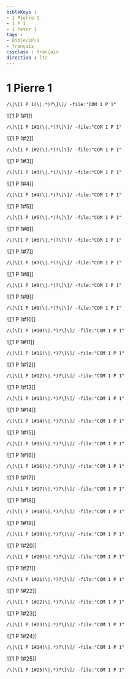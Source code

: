```yaml
---
bibleKeys : 
- 1 Pierre 1
- 1 P 1
- 1 Peter 1
tags : 
- Bible/1P/1
- français
cssclass : français
direction : ltr
---
```


# 1 Pierre 1

```query
/\[\[1 P 1(\|.*)?\]\]/ -file:"COM 1 P 1"
```



![[1 P 1#1]]

```query
/\[\[1 P 1#1(\|.*)?\]\]/ -file:"COM 1 P 1"
```

![[1 P 1#2]]

```query
/\[\[1 P 1#2(\|.*)?\]\]/ -file:"COM 1 P 1"
```

![[1 P 1#3]]

```query
/\[\[1 P 1#3(\|.*)?\]\]/ -file:"COM 1 P 1"
```

![[1 P 1#4]]

```query
/\[\[1 P 1#4(\|.*)?\]\]/ -file:"COM 1 P 1"
```

![[1 P 1#5]]

```query
/\[\[1 P 1#5(\|.*)?\]\]/ -file:"COM 1 P 1"
```

![[1 P 1#6]]

```query
/\[\[1 P 1#6(\|.*)?\]\]/ -file:"COM 1 P 1"
```

![[1 P 1#7]]

```query
/\[\[1 P 1#7(\|.*)?\]\]/ -file:"COM 1 P 1"
```

![[1 P 1#8]]

```query
/\[\[1 P 1#8(\|.*)?\]\]/ -file:"COM 1 P 1"
```

![[1 P 1#9]]

```query
/\[\[1 P 1#9(\|.*)?\]\]/ -file:"COM 1 P 1"
```

![[1 P 1#10]]

```query
/\[\[1 P 1#10(\|.*)?\]\]/ -file:"COM 1 P 1"
```

![[1 P 1#11]]

```query
/\[\[1 P 1#11(\|.*)?\]\]/ -file:"COM 1 P 1"
```

![[1 P 1#12]]

```query
/\[\[1 P 1#12(\|.*)?\]\]/ -file:"COM 1 P 1"
```

![[1 P 1#13]]

```query
/\[\[1 P 1#13(\|.*)?\]\]/ -file:"COM 1 P 1"
```

![[1 P 1#14]]

```query
/\[\[1 P 1#14(\|.*)?\]\]/ -file:"COM 1 P 1"
```

![[1 P 1#15]]

```query
/\[\[1 P 1#15(\|.*)?\]\]/ -file:"COM 1 P 1"
```

![[1 P 1#16]]

```query
/\[\[1 P 1#16(\|.*)?\]\]/ -file:"COM 1 P 1"
```

![[1 P 1#17]]

```query
/\[\[1 P 1#17(\|.*)?\]\]/ -file:"COM 1 P 1"
```

![[1 P 1#18]]

```query
/\[\[1 P 1#18(\|.*)?\]\]/ -file:"COM 1 P 1"
```

![[1 P 1#19]]

```query
/\[\[1 P 1#19(\|.*)?\]\]/ -file:"COM 1 P 1"
```

![[1 P 1#20]]

```query
/\[\[1 P 1#20(\|.*)?\]\]/ -file:"COM 1 P 1"
```

![[1 P 1#21]]

```query
/\[\[1 P 1#21(\|.*)?\]\]/ -file:"COM 1 P 1"
```

![[1 P 1#22]]

```query
/\[\[1 P 1#22(\|.*)?\]\]/ -file:"COM 1 P 1"
```

![[1 P 1#23]]

```query
/\[\[1 P 1#23(\|.*)?\]\]/ -file:"COM 1 P 1"
```

![[1 P 1#24]]

```query
/\[\[1 P 1#24(\|.*)?\]\]/ -file:"COM 1 P 1"
```

![[1 P 1#25]]

```query
/\[\[1 P 1#25(\|.*)?\]\]/ -file:"COM 1 P 1"
```

